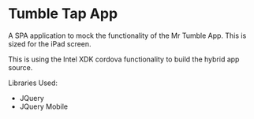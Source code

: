 Tumble Tap App
==========================================

A SPA application to mock the functionality of the Mr Tumble App. This is sized for the iPad screen.

This is using the Intel XDK cordova functionality to build the hybrid app source.

Libraries Used:

* JQuery
* JQuery Mobile
